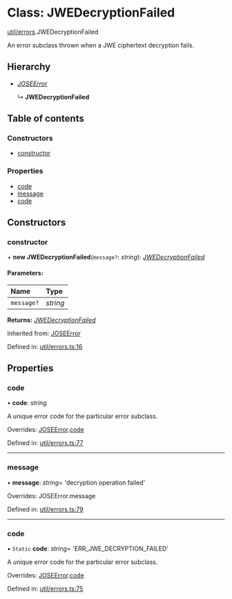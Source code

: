 # Class: JWEDecryptionFailed

[util/errors](../modules/util_errors.md).JWEDecryptionFailed

An error subclass thrown when a JWE ciphertext decryption fails.

## Hierarchy

* [*JOSEError*](util_errors.joseerror.md)

  ↳ **JWEDecryptionFailed**

## Table of contents

### Constructors

- [constructor](util_errors.jwedecryptionfailed.md#constructor)

### Properties

- [code](util_errors.jwedecryptionfailed.md#code)
- [message](util_errors.jwedecryptionfailed.md#message)
- [code](util_errors.jwedecryptionfailed.md#code)

## Constructors

### constructor

\+ **new JWEDecryptionFailed**(`message?`: *string*): [*JWEDecryptionFailed*](util_errors.jwedecryptionfailed.md)

#### Parameters:

| Name | Type |
| :------ | :------ |
| `message?` | *string* |

**Returns:** [*JWEDecryptionFailed*](util_errors.jwedecryptionfailed.md)

Inherited from: [JOSEError](util_errors.joseerror.md)

Defined in: [util/errors.ts:16](https://github.com/panva/jose/blob/v3.11.6/src/util/errors.ts#L16)

## Properties

### code

• **code**: *string*

A unique error code for the particular error subclass.

Overrides: [JOSEError](util_errors.joseerror.md).[code](util_errors.joseerror.md#code)

Defined in: [util/errors.ts:77](https://github.com/panva/jose/blob/v3.11.6/src/util/errors.ts#L77)

___

### message

• **message**: *string*= 'decryption operation failed'

Overrides: JOSEError.message

Defined in: [util/errors.ts:79](https://github.com/panva/jose/blob/v3.11.6/src/util/errors.ts#L79)

___

### code

▪ `Static` **code**: *string*= 'ERR\_JWE\_DECRYPTION\_FAILED'

A unique error code for the particular error subclass.

Overrides: [JOSEError](util_errors.joseerror.md).[code](util_errors.joseerror.md#code)

Defined in: [util/errors.ts:75](https://github.com/panva/jose/blob/v3.11.6/src/util/errors.ts#L75)
